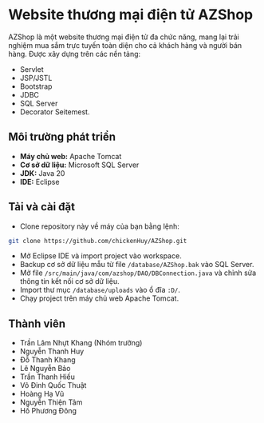 # Website thương mại điện tử AZShop

AZShop là một website thương mại điện tử đa chức năng, mang lại trải nghiệm mua sắm trực tuyến toàn diện cho cả khách hàng và người bán hàng. Được xây dựng trên các nền tảng:
* Servlet
* JSP/JSTL
* Bootstrap
* JDBC
* SQL Server
* Decorator Seitemest.


## Môi trường phát triển

- **Máy chủ web:** Apache Tomcat
- **Cơ sở dữ liệu:** Microsoft SQL Server
- **JDK:** Java 20
- **IDE:** Eclipse

## Tải và cài đặt
* Clone repository này về máy của bạn bằng lệnh:
```bash
git clone https://github.com/chickenHuy/AZShop.git
```
* Mở Eclipse IDE và import project vào workspace.
* Backup cơ sở dữ liệu mẫu từ file `/database/AZShop.bak` vào SQL Server.
* Mở file `/src/main/java/com/azshop/DAO/DBConnection.java` và chỉnh sửa thông tin kết nối cơ sở dữ liệu.
* Import thư mục `/database/uploads` vào ổ đĩa `:D/`.
* Chạy project trên máy chủ web Apache Tomcat.

## Thành viên

* Trần Lâm Nhựt Khang (Nhóm trưởng)
* Nguyễn Thanh Huy
* Đỗ Thanh Khang
* Lê Nguyễn Bảo
* Trần Thanh Hiếu
* Võ Đinh Quốc Thuật
* Hoàng Hạ Vũ
* Nguyễn Thiện Tâm
* Hồ Phương Đông
